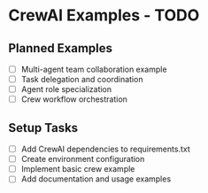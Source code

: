 # CrewAI Examples - TODO

## Planned Examples
- [ ] Multi-agent team collaboration example
- [ ] Task delegation and coordination
- [ ] Agent role specialization
- [ ] Crew workflow orchestration

## Setup Tasks
- [ ] Add CrewAI dependencies to requirements.txt
- [ ] Create environment configuration
- [ ] Implement basic crew example
- [ ] Add documentation and usage examples